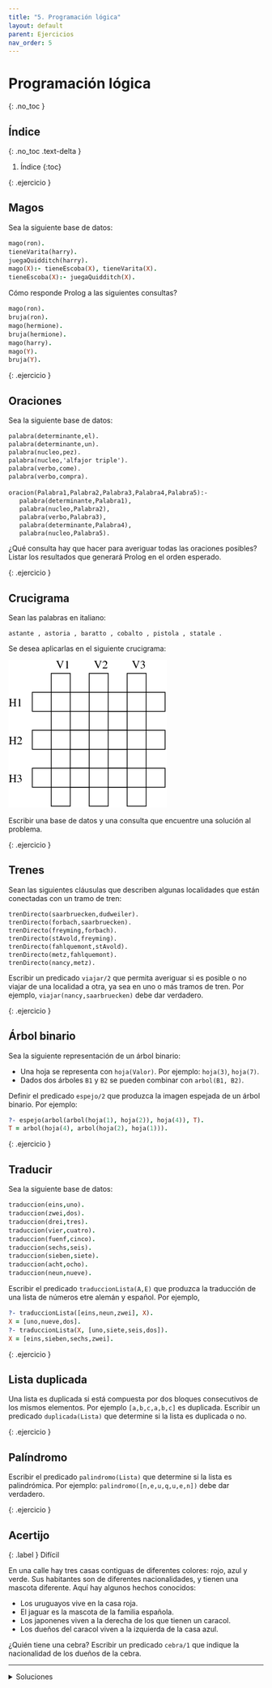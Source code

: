 ```yaml
---
title: "5. Programación lógica"
layout: default
parent: Ejercicios
nav_order: 5
---
```


# Programación lógica
{: .no_toc }

## Índice
{: .no_toc .text-delta }

1. Índice
{:toc}

{: .ejercicio }
## Magos

Sea la siguiente base de datos:

```prolog
mago(ron).
tieneVarita(harry).
juegaQuidditch(harry).
mago(X):- tieneEscoba(X), tieneVarita(X).
tieneEscoba(X):- juegaQuidditch(X).
```

Cómo responde Prolog a las siguientes consultas?

```prolog
mago(ron).
bruja(ron).
mago(hermione).
bruja(hermione).
mago(harry).
mago(Y).
bruja(Y).
```

{: .ejercicio }
## Oraciones

Sea la siguiente base de datos:

```
palabra(determinante,el).
palabra(determinante,un).
palabra(nucleo,pez).
palabra(nucleo,'alfajor triple').
palabra(verbo,come).
palabra(verbo,compra).

oracion(Palabra1,Palabra2,Palabra3,Palabra4,Palabra5):-
   palabra(determinante,Palabra1),
   palabra(nucleo,Palabra2),
   palabra(verbo,Palabra3),
   palabra(determinante,Palabra4),
   palabra(nucleo,Palabra5).
```

¿Qué consulta hay que hacer para averiguar todas las oraciones posibles?
Listar los resultados que generará Prolog en el orden esperado.

{: .ejercicio }
## Crucigrama

Sean las palabras en italiano:

```
astante , astoria , baratto , cobalto , pistola , statale .
```

Se desea aplicarlas en el siguiente crucigrama:

![](./crucigrama.png)

Escribir una base de datos y una consulta que encuentre una solución al problema.

{: .ejercicio }
## Trenes

Sean las siguientes cláusulas que describen algunas localidades que están
conectadas con un tramo de tren:

```
trenDirecto(saarbruecken,dudweiler).
trenDirecto(forbach,saarbruecken).
trenDirecto(freyming,forbach).
trenDirecto(stAvold,freyming).
trenDirecto(fahlquemont,stAvold).
trenDirecto(metz,fahlquemont).
trenDirecto(nancy,metz).
```

Escribir un predicado `viajar/2` que permita averiguar si es posible o no viajar de una
localidad a otra, ya sea en uno o más tramos de tren. Por ejemplo,
`viajar(nancy,saarbruecken)` debe dar verdadero.

{: .ejercicio }
## Árbol binario

Sea la siguiente representación de un árbol binario:
* Una hoja se representa con `hoja(Valor)`. Por ejemplo: `hoja(3)`, `hoja(7)`.
* Dados dos árboles `B1` y `B2` se pueden combinar con `arbol(B1, B2)`.

Definir el predicado `espejo/2` que produzca la imagen espejada de un árbol
binario. Por ejemplo:

```prolog
?- espejo(arbol(arbol(hoja(1), hoja(2)), hoja(4)), T).
T = arbol(hoja(4), arbol(hoja(2), hoja(1))).
```

{: .ejercicio }
## Traducir

Sea la siguiente base de datos:

```prolog
traduccion(eins,uno).
traduccion(zwei,dos).
traduccion(drei,tres).
traduccion(vier,cuatro).
traduccion(fuenf,cinco).
traduccion(sechs,seis).
traduccion(sieben,siete).
traduccion(acht,ocho).
traduccion(neun,nueve).
```

Escribir el predicado `traduccionLista(A,E)` que produzca la traducción de una
lista de números etre alemán y español. Por ejemplo,

``` prolog
?- traduccionLista([eins,neun,zwei], X).
X = [uno,nueve,dos].
?- traduccionLista(X, [uno,siete,seis,dos]).
X = [eins,sieben,sechs,zwei].
```

{: .ejercicio }
## Lista duplicada

Una lista es duplicada si está compuesta por dos bloques consecutivos de
los mismos elementos. Por ejemplo `[a,b,c,a,b,c]` es duplicada. Escribir un
predicado `duplicada(Lista)` que determine si la lista es duplicada o no.

{: .ejercicio }
## Palíndromo

Escribir el predicado `palindromo(Lista)` que determine si la lista es
palindrómica. Por ejemplo: `palindromo([n,e,u,q,u,e,n])` debe dar verdadero.

{: .ejercicio }
## Acertijo

{: .label }
Difícil

En una calle hay tres casas contiguas de diferentes colores: rojo, azul y
verde. Sus habitantes son de diferentes nacionalidades, y tienen una mascota
diferente. Aquí hay algunos hechos conocidos:

* Los uruguayos vive en la casa roja.
* El jaguar es la mascota de la familia española.
* Los japonenes viven a la derecha de los que tienen un caracol.
* Los dueños del caracol viven a la izquierda de la casa azul.

¿Quién tiene una cebra? Escribir un predicado `cebra/1` que indique la
nacionalidad de los dueños de la cebra.

----

<details>
  <summary>Soluciones</summary>
  <a href="https://github.com/algoritmos3ce/Ejercicios/tree/main/src/main/prolog">Ver</a>
</details>
